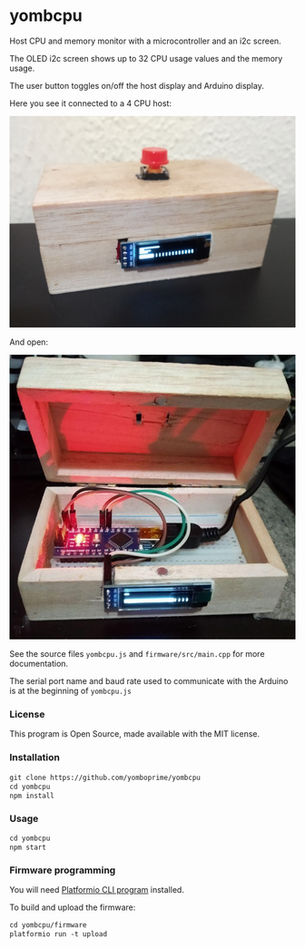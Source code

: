 # yombcpu
Host CPU and memory monitor with a microcontroller and an i2c screen.

The OLED i2c screen shows up to 32 CPU usage values and the memory usage.

The user button toggles on/off the host display and Arduino display.

Here you see it connected to a 4 CPU host:

![yombcpu](./Photo_YombCPU.png)

And open:

![yombcpu](./Photo2_YombCPU.png)

See the source files ```yombcpu.js``` and ```firmware/src/main.cpp``` for more documentation.

The serial port name and baud rate used to communicate with the Arduino is at the beginning of ```yombcpu.js```

### License

This program is Open Source, made available with the MIT license.

### Installation

```
git clone https://github.com/yomboprime/yombcpu
cd yombcpu
npm install
```

### Usage

```
cd yombcpu
npm start
```

### Firmware programming

You will need [Platformio CLI program](https://docs.platformio.org/en/latest/core/installation.html) installed.

To build and upload the firmware:

```
cd yombcpu/firmware
platformio run -t upload
```
